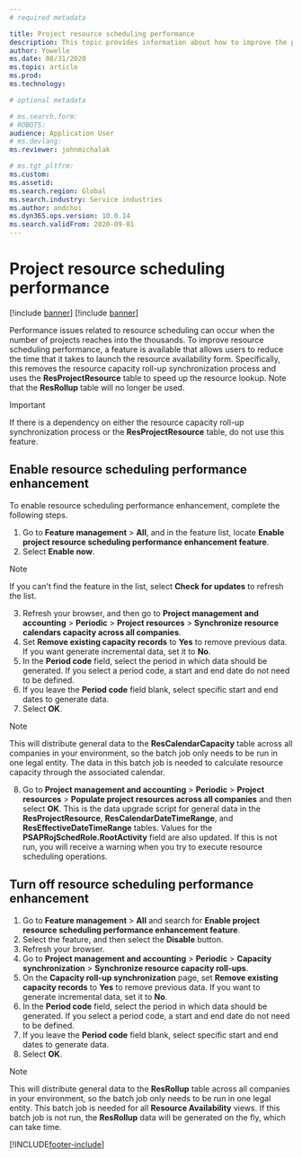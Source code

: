 ```yaml
---
# required metadata

title: Project resource scheduling performance
description: This topic provides information about how to improve the performance of resource scheduling for a large number of projects.
author: Yowelle
ms.date: 08/31/2020
ms.topic: article
ms.prod: 
ms.technology: 

# optional metadata

# ms.search.form: 
# ROBOTS: 
audience: Application User
# ms.devlang: 
ms.reviewer: johnmichalak

# ms.tgt_pltfrm: 
ms.custom: 
ms.assetid: 
ms.search.region: Global
ms.search.industry: Service industries
ms.author: andchoi
ms.dyn365.ops.version: 10.0.14
ms.search.validFrom: 2020-09-01
---
```

# Project resource scheduling performance

[!include [banner](../includes/banner.md)]
[!include [banner](../includes/preview-banner.md)]


Performance issues related to resource scheduling can occur when the number of projects reaches into the thousands. To improve resource scheduling performance, a feature is available that allows users to reduce the time that it takes to launch the resource availability form. Specifically, this removes the resource capacity roll-up synchronization process and uses the **ResProjectResource** table to speed up the resource lookup. Note that the **ResRollup** table will no longer be used.

> [!IMPORTANT]
> If there is a dependency on either the resource capacity roll-up synchronization process or the **ResProjectResource** table, do not use this feature.

## Enable resource scheduling performance enhancement
To enable resource scheduling performance enhancement, complete the following steps.

1. Go to **Feature management** > **All**, and in the feature list, locate **Enable project resource scheduling performance enhancement feature**.
2. Select **Enable now**.

> [!NOTE]
> If you can't find the feature in the list, select **Check for updates** to refresh the list.

3. Refresh your browser, and then go to **Project management and accounting** > **Periodic** > **Project resources** > **Synchronize resource calendars capacity across all companies**.
4. Set **Remove existing capacity records** to **Yes** to remove previous data. If you want generate incremental data, set it to **No**.
5. In the **Period code** field, select the period in which data should be generated. If you select a period code, a start and end date do not need to be defined.
6. If you leave the **Period code** field blank, select specific start and end dates to generate data.
7. Select **OK**.

 > [!NOTE]
 > This will distribute general data to the **ResCalendarCapacity** table across all companies in your environment, so the batch job only needs to be run in one legal entity. The data in this batch job is needed to calculate resource capacity through the associated calendar.

8. Go to **Project management and accounting** > **Periodic** > **Project resources** > **Populate project resources across all companies** and then select **OK**. This is the data upgrade script for general data in the **ResProjectResource**, **ResCalendarDateTimeRange**, and **ResEffectiveDateTimeRange** tables. Values for the **PSAPRojSchedRole.RootActivity** field are also updated. If this is not run, you will receive a warning when you try to execute resource scheduling operations.
 
## Turn off resource scheduling performance enhancement

1. Go to **Feature management** > **All**  and search for **Enable project resource scheduling performance enhancement feature**.
2. Select the feature, and then select the **Disable** button.
3. Refresh your browser.
4. Go to **Project management and accounting** > **Periodic** > **Capacity synchronization** > **Synchronize resource capacity roll-ups**.
5. On the **Capacity roll-up synchronization** page, set **Remove existing capacity records** to **Yes** to remove previous data. If you want to generate incremental data, set it to **No**.
6. In the **Period code** field, select the period in which data should be generated. If you select a period code, a start and end date do not need to be defined.
7. If you leave the **Period code** field blank, select specific start and end dates to generate data.
8. Select **OK**.

> [!NOTE]
> This will distribute general data to the **ResRollup** table across all companies in your environment, so the batch job only needs to be run in one legal entity. This batch job is needed for all **Resource Availability** views. If this batch job is not run, the **ResRollup** data will be generated on the fly, which can take time.


[!INCLUDE[footer-include](../includes/footer-banner.md)]